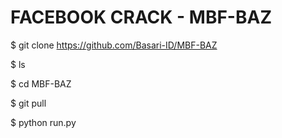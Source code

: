 # FACEBOOK CRACK - MBF-BAZ
$ git clone https://github.com/Basari-ID/MBF-BAZ




$ ls




$ cd MBF-BAZ




$ git pull




$ python run.py










